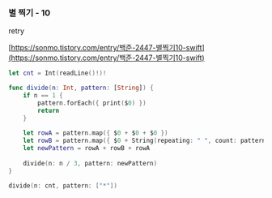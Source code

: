 ### 별 찍기 - 10



retry

[https://sonmo.tistory.com/entry/백준-2447-별찍기10-swift](https://sonmo.tistory.com/entry/백준-2447-별찍기10-swift)

```swift
let cnt = Int(readLine()!)!

func divide(n: Int, pattern: [String]) {
    if n == 1 {
        pattern.forEach({ print($0) })
        return
    }
    
    let rowA = pattern.map({ $0 + $0 + $0 })
    let rowB = pattern.map({ $0 + String(repeating: " ", count: pattern.count) + $0})
    let newPattern = rowA + rowB + rowA
    
    divide(n: n / 3, pattern: newPattern)
}

divide(n: cnt, pattern: ["*"])
```

